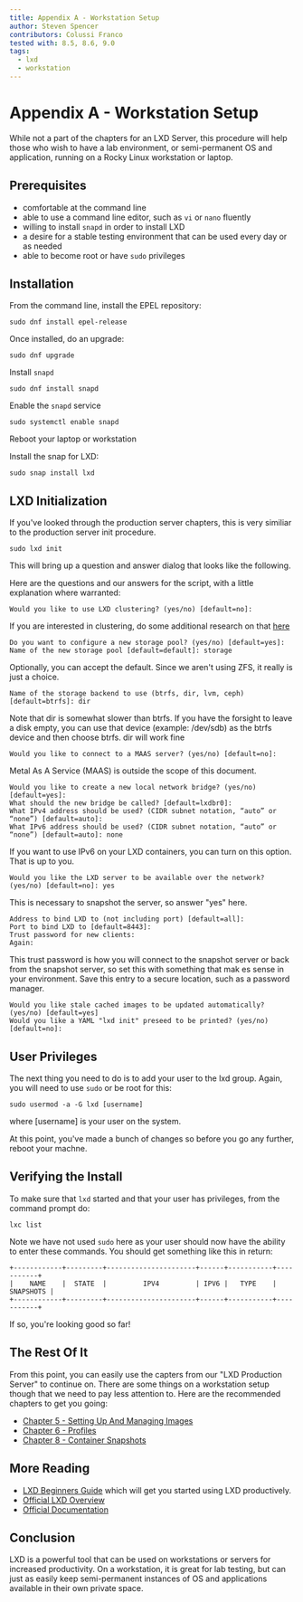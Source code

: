 ```yaml
---
title: Appendix A - Workstation Setup
author: Steven Spencer
contributors: Colussi Franco
tested with: 8.5, 8.6, 9.0
tags:
  - lxd
  - workstation
---
```


# Appendix A - Workstation Setup

While not a part of the chapters for an LXD Server, this procedure will help those who wish to have a lab environment, or semi-permanent OS and application, running on a Rocky Linux workstation or laptop.

## Prerequisites

* comfortable at the command line
* able to use a command line editor, such as `vi` or `nano` fluently
* willing to install `snapd` in order to install LXD
* a desire for a stable testing environment that can be used every day or as needed
* able to become root or have `sudo` privileges

## Installation

From the command line, install the EPEL repository:

```
sudo dnf install epel-release 
```

Once installed, do an upgrade:

```
sudo dnf upgrade
```

Install `snapd`

```
sudo dnf install snapd 
```

Enable the `snapd` service

```
sudo systemctl enable snapd
```

Reboot your laptop or workstation

Install the snap for LXD:

```
sudo snap install lxd
```

## LXD Initialization

If you've looked through the production server chapters, this is very similiar to the production server init procedure. 

```
sudo lxd init
```

This will bring up a question and answer dialog that looks like the following.

Here are the questions and our answers for the script, with a little explanation where warranted:

```
Would you like to use LXD clustering? (yes/no) [default=no]:
```

If you are interested in clustering, do some additional research on that [here](https://linuxcontainers.org/lxd/docs/master/clustering/)

```
Do you want to configure a new storage pool? (yes/no) [default=yes]:
Name of the new storage pool [default=default]: storage
```

Optionally, you can accept the default. Since we aren't using ZFS, it really is just a choice.

```
Name of the storage backend to use (btrfs, dir, lvm, ceph) [default=btrfs]: dir
```

Note that dir is somewhat slower than btrfs. If you have the forsight to leave a disk empty, you can use that device (example: /dev/sdb)
 as the btrfs device and then choose btrfs. dir will work fine

```
Would you like to connect to a MAAS server? (yes/no) [default=no]:
```

Metal As A Service (MAAS) is outside the scope of this document.

```
Would you like to create a new local network bridge? (yes/no) [default=yes]:
What should the new bridge be called? [default=lxdbr0]: 
What IPv4 address should be used? (CIDR subnet notation, “auto” or “none”) [default=auto]:
What IPv6 address should be used? (CIDR subnet notation, “auto” or “none”) [default=auto]: none
```

If you want to use IPv6 on your LXD containers, you can turn on this option. That is up to you.

```
Would you like the LXD server to be available over the network? (yes/no) [default=no]: yes
```

This is necessary to snapshot the server, so answer "yes" here.

```
Address to bind LXD to (not including port) [default=all]:
Port to bind LXD to [default=8443]:
Trust password for new clients:
Again:
```

This trust password is how you will connect to the snapshot server or back from the snapshot server, so set this with something that mak
es sense in your environment. Save this entry to a secure location, such as a password manager.

```
Would you like stale cached images to be updated automatically? (yes/no) [default=yes]
Would you like a YAML "lxd init" preseed to be printed? (yes/no) [default=no]:
```

## User Privileges

The next thing you need to do is to add your user to the lxd group. Again, you will need to use `sudo` or be root for this:

```
sudo usermod -a -G lxd [username]
```

where [username] is your user on the system.

At this point, you've made a bunch of changes so before you go any further, reboot your machne.

## Verifying the Install

To make sure that `lxd` started and that your user has privileges, from the command prompt do:

```
lxc list
```

Note we have not used `sudo` here as your user should now have the ability to enter these commands.  You should get something like this in return:

```
+------------+---------+----------------------+------+-----------+-----------+
|    NAME    |  STATE  |         IPV4         | IPV6 |   TYPE    | SNAPSHOTS |
+------------+---------+----------------------+------+-----------+-----------+
```

If so, you're looking good so far!

## The Rest Of It

From this point, you can easily use the capters from our "LXD Production Server" to continue on. There are some things on a workstation setup though that we need to pay less attention to. Here are the recommended chapters to get you going:

* [Chapter 5 - Setting Up And Managing Images](05-lxd_images.md)
* [Chapter 6 - Profiles](06-profiles.md)
* [Chapter 8 - Container Snapshots](08-snapshots.md)

## More Reading

* [LXD Beginners Guide](../../guides/containers/lxd_web_servers.md) which will get you started using LXD productively.
* [Official LXD Overview](https://linuxcontainers.org/lxd/introduction/)
* [Official Documentation](https://linuxcontainers.org/lxd/docs/master/)

## Conclusion 

LXD is a powerful tool that can be used on workstations or servers for increased productivity. On a workstation, it is great for lab testing, but can just as easily keep semi-permanent instances of OS and applications available in their own private space. 





